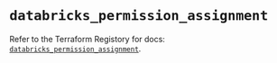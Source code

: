 # `databricks_permission_assignment`

Refer to the Terraform Registory for docs: [`databricks_permission_assignment`](https://registry.terraform.io/providers/databricks/databricks/1.20.0/docs/resources/permission_assignment).
